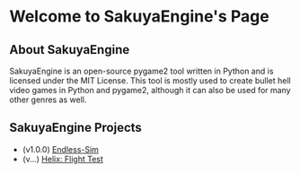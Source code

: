 # Welcome to SakuyaEngine's Page

## About SakuyaEngine
SakuyaEngine is an open-source pygame2 tool written in Python and is licensed under the MIT License.
This tool is mostly used to create bullet hell video games in Python and pygame2, although it can also be used for many other genres as well.

## SakuyaEngine Projects
 - (v1.0.0) [Endless-Sim](https://github.com/novialriptide/Endless-Sim)
 - (v...) [Helix: Flight Test]()
